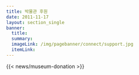 ```yaml
---
title: 박물관 후원
date: 2011-11-17
layout: section_single
banner:
  title:
  summary: 
  imageLink: /img/pagebanner/connect/support.jpg
  itemLink:
---
```


{{< news/museum-donation >}}